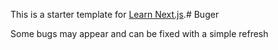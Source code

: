 This is a starter template for [Learn Next.js](https://nextjs.org/learn).# Buger

Some bugs may appear and can be fixed with a simple refresh
